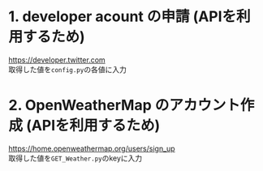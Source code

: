 # 1. developer acount の申請 (APIを利用するため)
https://developer.twitter.com  
取得した値を`config.py`の各値に入力  
# 2. OpenWeatherMap のアカウント作成 (APIを利用するため)
https://home.openweathermap.org/users/sign_up  
取得した値を`GET_Weather.py`のkeyに入力 
